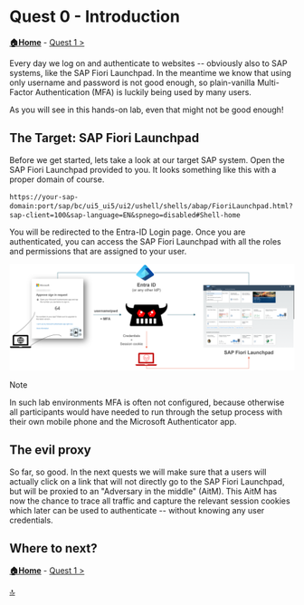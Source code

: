 # Quest 0 - Introduction

**[🏠Home](../README.md)** - [ Quest 1 >](quest1.md)

Every day we log on and authenticate to websites -- obviously also to SAP systems, like the SAP Fiori Launchpad. In the meantime we know that using only username and password is not good enough, so plain-vanilla Multi-Factor Authentication (MFA) is luckily being used by many users.

As you will see in this hands-on lab, even that might not be good enough!

## The Target: SAP Fiori Launchpad

Before we get started, lets take a look at our target SAP system. Open the SAP Fiori Launchpad provided to you. It looks something like this with a proper domain of course.

```plaintext
https://your-sap-domain:port/sap/bc/ui5_ui5/ui2/ushell/shells/abap/FioriLaunchpad.html?sap-client=100&sap-language=EN&spnego=disabled#Shell-home
```

You will be redirected to the Entra-ID Login page. Once you are authenticated, you can access the SAP Fiori Launchpad with all the roles and permissions that are assigned to your user.

<p align="center" width="100%">
<img alt="Cookie editor" src="assets/quest0/overview.png"  width="1000">
</p>

> [!NOTE]
> In such lab environments MFA is often not configured, because otherwise all participants would have needed to run through the setup process with their own mobile phone and the Microsoft Authenticator app.

## The evil proxy

So far, so good. In the next quests we will make sure that a users will actually click on a link that will not directly go to the SAP Fiori Launchpad, but will be proxied to an "Adversary in the middle" (AitM). This AitM has now the chance to trace all traffic and capture the relevant session cookies which later can be used to authenticate -- without knowing any user credentials.

## Where to next?

**[🏠Home](../README.md)** - [ Quest 1 >](quest1.md)

[🔝](#)
